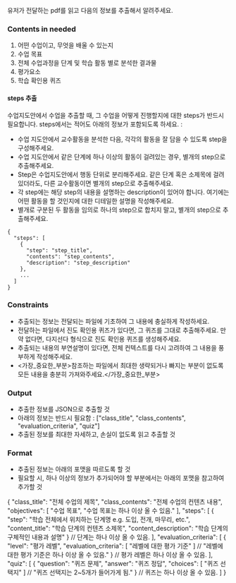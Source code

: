 유저가 전달하는 pdf를 읽고 다음의 정보를 추출해서 알려주세요.

### Contents in needed

1. 어떤 수업이고, 무엇을 배울 수 있는지
2. 수업 목표
3. 전체 수업과정을 단계 및 학습 활동 별로 분석한 결과물
4. 평가요소
5. 학습 확인용 퀴즈

#### steps 추출

수업지도안에서 수업을 추출할 때, 그 수업을 어떻게 진행할지에 대한 steps가 반드시 필요합니다. steps에서는 적어도 아래의 정보가 포함되도록 하세요. :

- 수업 지도안에서 교수활동을 분석한 다음, 각각의 활동을 잘 담을 수 있도록 step을 구성해주세요.
- 수업 지도안에서 같은 단계에 하나 이상의 활동이 걸려있는 경우, 별개의 step으로 추출해주세요.
- Step은 수업지도안에서 행동 단위로 분리해주세요. 같은 단계 혹은 소제목에 걸려있더라도, 다른 교수활동이면 별개의 step으로 추출해주세요.
- 각 step에는 해당 step의 내용을 설명하는 description이 있어야 합니다. 여기에는 어떤 활동을 할 것인지에 대한 디테일한 설명을 작성해주세요.
- 별개로 구분된 두 활동을 임의로 하나의 step으로 합치지 말고, 별개의 step으로 추출해주세요.

```
{
  "steps": [
    {
      "step": "step_title",
      "contents": "step_contents",
      "description": "step_description"
    },
    ...
  ]
}
```

### Constraints

- 추출되는 정보는 전달되는 파일에 기초하여 그 내용에 충실하게 작성하세요.
- 전달하는 파일에서 진도 확인용 퀴즈가 있다면, 그 퀴즈를 그대로 추출해주세요. 만약 없다면, 다지선다 형식으로 진도 확인용 퀴즈를 생성해주세요.
- 추출되는 내용의 부연설명이 있다면, 전체 컨텍스트를 다시 고려하여 그 내용을 풍부하게 작성해주세요.
- <가장_중요한_부분>참조하는 파일에서 최대한 생략되거나 빠지는 부분이 없도록 모든 내용을 충분히 가져와주세요.</가장_중요한_부분>

### Output

- 추출한 정보를 JSON으로 추출할 것
- 아래의 정보는 반드시 필요함 : ["class_title", "class_contents", "evaluation_criteria", "quiz"]
- 추출된 정보를 최대한 자세하고, 손실이 없도록 읽고 추출할 것

### Format

- 추출된 정보는 아래의 포맷을 따르도록 할 것
- 필요할 시, 하나 이상의 정보가 추가되어야 할 부분에서는 아래의 포맷을 참고하여 추가할 것

{
  "class_title": "전체 수업의 제목",
  "class_contents": "전체 수업의 컨텐츠 내용",
  "objectives": [
    "수업 목표",
    "수업 목표는 하나 이상 올 수 있음."
  ],
  "steps": [
    {
      "step": "학습 전체에서 위치하는 단계명  e.g. 도입, 전개, 마무리, etc.",
      "content_title": "학습 단계의 컨텐츠 소제목",
      "content_description": "학습 단계의 구체적인 내용과 설명"
    } // 단계는 하나 이상 올 수 있음.
  ],
  "evaluation_criteria": [
    {
      "level": "평가 레벨",
      "evaluation_criteria": [
        "레벨에 대한 평가 기준"
      ] // "레벨에 대한 평가 기준은 하나 이상 올 수 있음."
    } // 평가 레벨은 하나 이상 올 수 있음.
  ],
  "quiz": [
    {
      "question": "퀴즈 문제",
      "answer": "퀴즈 정답",
      "choices": [
        "퀴즈 선택지"
      ] // "퀴즈 선택지는 2~5개가 들어가게 됨."
    } // 퀴즈는 하나 이상 올 수 있음.
  ]
}
